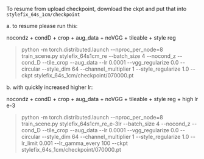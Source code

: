To resume from upload checkpoint, download the ckpt and put that into `stylefix_64s_1cm/checkpoint`


a. to resume please run this:

nocondz + condD + crop + aug_data + noVGG + tileable + style reg

>python -m torch.distributed.launch --nproc_per_node=8 train_scene.py stylefix_64s1cm_re --batch_size 4 --nocond_z --cond_D --tile_crop --aug_data --lr 0.0001 --vgg_regularize 0.0 --circular --style_dim 64 --channel_multiplier 1 --style_regularize 1.0 --ckpt stylefix_64s_1cm/checkpoint/070000.pt

b. with quickly increased higher lr:

nocondz + condD + crop + aug_data + noVGG + tileable + style reg + high lr e-3

>python -m torch.distributed.launch --nproc_per_node=8 train_scene.py stylefix_64s1cm_re_e-3lr --batch_size 4 --nocond_z --cond_D --tile_crop --aug_data --lr 0.0001 --vgg_regularize 0.0 --circular --style_dim 64 --channel_multiplier 1 --style_regularize 1.0 --lr_limit 0.001 --lr_gamma_every 100 --ckpt stylefix_64s_1cm/checkpoint/070000.pt


